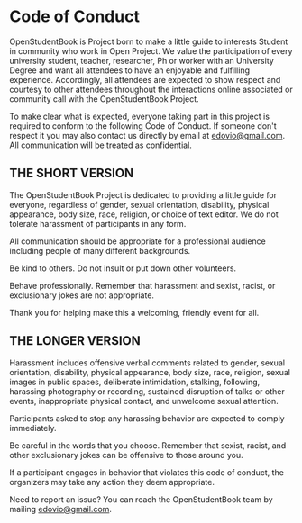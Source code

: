 
# Code of Conduct

OpenStudentBook is Project born to make a little guide to interests Student in community who work in Open Project. 
We value the participation of every university student, teacher, researcher, Ph or worker with an University Degree and want 
all attendees to have an enjoyable and fulfilling experience. Accordingly, all attendees are expected to show respect and courtesy 
to other attendees throughout the interactions online associated or community call with the OpenStudentBook Project.

To make clear what is expected, everyone taking part in this project is required to conform to the following Code of Conduct. 
If someone don't respect it you may also contact us directly by email at edovio@gmail.com. All communication will be treated as confidential.

## THE SHORT VERSION

The OpenStudentBook Project is dedicated to providing a little guide for everyone, regardless of gender, sexual orientation, 
disability, physical appearance, body size, race, religion, or choice of text editor. We do not tolerate harassment of participants in any form.

All communication should be appropriate for a professional audience including people of many different backgrounds.

Be kind to others. Do not insult or put down other volunteers.

Behave professionally. Remember that harassment and sexist, racist, or exclusionary jokes are not appropriate.

Thank you for helping make this a welcoming, friendly event for all.

## THE LONGER VERSION

Harassment includes offensive verbal comments related to gender, sexual orientation, disability, physical appearance, body size, race, religion, sexual images in public spaces, deliberate intimidation, stalking, following, harassing photography or recording, sustained disruption of talks or other events, inappropriate physical contact, and unwelcome sexual attention.

Participants asked to stop any harassing behavior are expected to comply immediately.

Be careful in the words that you choose. Remember that sexist, racist, and other exclusionary jokes can be offensive to those around you.

If a participant engages in behavior that violates this code of conduct, the organizers may take any action they deem appropriate.

Need to report an issue? You can reach the OpenStudentBook team by mailing edovio@gmail.com.
